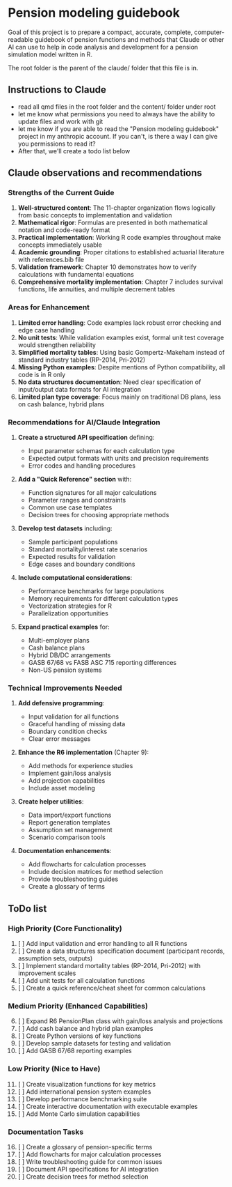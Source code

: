 # Pension modeling guidebook

Goal of this project is to prepare a compact, accurate, complete, computer-readable guidebook of pension functions and methods that Claude or other AI can use to help in code analysis and development for a pension simulation model written in R.

The root folder is the parent of the claude/ folder that this file is in.

## Instructions to Claude

* read all qmd files in the root folder and the content/ folder under root
* let me know what permissions you need to always have the ability to update files and work with git
* let me know if you are able to read the "Pension modeling guidebook" project in my anthropic account. If you can't, is there a way I can give you permissions to read it?
* After that, we'll create a todo list below

## Claude observations and recommendations

### Strengths of the Current Guide
1. **Well-structured content**: The 11-chapter organization flows logically from basic concepts to implementation and validation
2. **Mathematical rigor**: Formulas are presented in both mathematical notation and code-ready format
3. **Practical implementation**: Working R code examples throughout make concepts immediately usable
4. **Academic grounding**: Proper citations to established actuarial literature with references.bib file
5. **Validation framework**: Chapter 10 demonstrates how to verify calculations with fundamental equations
6. **Comprehensive mortality implementation**: Chapter 7 includes survival functions, life annuities, and multiple decrement tables

### Areas for Enhancement
1. **Limited error handling**: Code examples lack robust error checking and edge case handling
2. **No unit tests**: While validation examples exist, formal unit test coverage would strengthen reliability
3. **Simplified mortality tables**: Using basic Gompertz-Makeham instead of standard industry tables (RP-2014, Pri-2012)
4. **Missing Python examples**: Despite mentions of Python compatibility, all code is in R only
5. **No data structures documentation**: Need clear specification of input/output data formats for AI integration
6. **Limited plan type coverage**: Focus mainly on traditional DB plans, less on cash balance, hybrid plans

### Recommendations for AI/Claude Integration
1. **Create a structured API specification** defining:
   - Input parameter schemas for each calculation type
   - Expected output formats with units and precision requirements
   - Error codes and handling procedures
   
2. **Add a "Quick Reference" section** with:
   - Function signatures for all major calculations
   - Parameter ranges and constraints
   - Common use case templates
   - Decision trees for choosing appropriate methods

3. **Develop test datasets** including:
   - Sample participant populations
   - Standard mortality/interest rate scenarios  
   - Expected results for validation
   - Edge cases and boundary conditions

4. **Include computational considerations**:
   - Performance benchmarks for large populations
   - Memory requirements for different calculation types
   - Vectorization strategies for R
   - Parallelization opportunities

5. **Expand practical examples** for:
   - Multi-employer plans
   - Cash balance plans
   - Hybrid DB/DC arrangements
   - GASB 67/68 vs FASB ASC 715 reporting differences
   - Non-US pension systems

### Technical Improvements Needed
1. **Add defensive programming**:
   - Input validation for all functions
   - Graceful handling of missing data
   - Boundary condition checks
   - Clear error messages

2. **Enhance the R6 implementation** (Chapter 9):
   - Add methods for experience studies
   - Implement gain/loss analysis
   - Add projection capabilities
   - Include asset modeling

3. **Create helper utilities**:
   - Data import/export functions
   - Report generation templates
   - Assumption set management
   - Scenario comparison tools

4. **Documentation enhancements**:
   - Add flowcharts for calculation processes
   - Include decision matrices for method selection
   - Provide troubleshooting guides
   - Create a glossary of terms


## ToDo list

### High Priority (Core Functionality)
1. [ ] Add input validation and error handling to all R functions
2. [ ] Create a data structures specification document (participant records, assumption sets, outputs)
3. [ ] Implement standard mortality tables (RP-2014, Pri-2012) with improvement scales
4. [ ] Add unit tests for all calculation functions
5. [ ] Create a quick reference/cheat sheet for common calculations

### Medium Priority (Enhanced Capabilities)
6. [ ] Expand R6 PensionPlan class with gain/loss analysis and projections
7. [ ] Add cash balance and hybrid plan examples
8. [ ] Create Python versions of key functions
9. [ ] Develop sample datasets for testing and validation
10. [ ] Add GASB 67/68 reporting examples

### Low Priority (Nice to Have)
11. [ ] Create visualization functions for key metrics
12. [ ] Add international pension system examples
13. [ ] Develop performance benchmarking suite
14. [ ] Create interactive documentation with executable examples
15. [ ] Add Monte Carlo simulation capabilities

### Documentation Tasks
16. [ ] Create a glossary of pension-specific terms
17. [ ] Add flowcharts for major calculation processes
18. [ ] Write troubleshooting guide for common issues
19. [ ] Document API specifications for AI integration
20. [ ] Create decision trees for method selection
